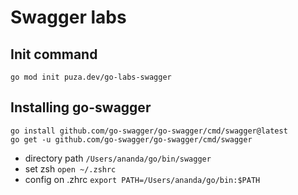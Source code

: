 # Swagger labs

## Init command
```
go mod init puza.dev/go-labs-swagger
```

## Installing go-swagger
```
go install github.com/go-swagger/go-swagger/cmd/swagger@latest
go get -u github.com/go-swagger/go-swagger/cmd/swagger

```

- directory path `/Users/ananda/go/bin/swagger`
- set zsh `open ~/.zshrc`
- config on .zhrc `export PATH=/Users/ananda/go/bin:$PATH`